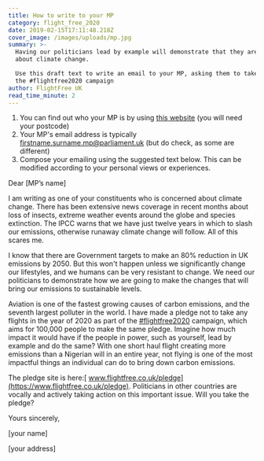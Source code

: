 ```yaml
---
title: How to write to your MP
category: flight_free_2020
date: 2019-02-15T17:11:48.218Z
cover_image: /images/uploads/mp.jpg
summary: >-
  Having our politicians lead by example will demonstrate that they are serious
  about climate change. 

  Use this draft text to write an email to your MP, asking them to take part in
  the #flightfree2020 campaign
author: FlightFree UK
read_time_minute: 2
---
```

1. You can find out who your MP is by using [this website](https://www.parliament.uk/mps-lords-and-offices/mps/) (you will need your postcode)
2. Your MP's email address is typically firstname.surname.mp@parliament.uk (but do check, as some are different)
3. Compose your emailing using the suggested text below. This can be modified according to your personal views or experiences.

Dear \[MP’s name]

I am writing as one of your constituents who is concerned about climate change. There has been extensive news coverage in recent months about loss of insects, extreme weather events around the globe and species extinction. The IPCC warns that we have just twelve years in which to slash our emissions, otherwise runaway climate change will follow. All of this scares me.

I know that there are Government targets to make an 80% reduction in UK emissions by 2050. But this won't happen unless we significantly change our lifestyles, and we humans can be very resistant to change. We need our politicians to demonstrate how we are going to make the changes that will bring our emissions to sustainable levels.

Aviation is one of the fastest growing causes of carbon emissions, and the seventh largest polluter in the world. I have made a pledge not to take any flights in the year of 2020 as part of the [\#flightfree2020](https://www.flightfree.co.uk/blog/search/.hash.flightfree2020) campaign, which aims for 100,000 people to make the same pledge. Imagine how much impact it would have if the people in power, such as yourself, lead by example and do the same? With one short haul flight creating more emissions than a Nigerian will in an entire year, not flying is one of the most impactful things an individual can do to bring down carbon emissions.

The pledge site is here:[ www.flightfree.co.uk/pledge](https://www.flightfree.co.uk/pledge). Politicians in other countries are vocally and actively taking action on this important issue. Will you take the pledge?

Yours sincerely,

\[your name]

\[your address]
